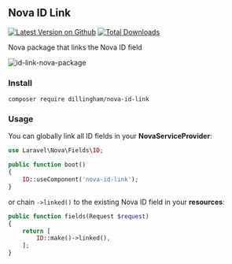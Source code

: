 ## Nova ID Link

[![Latest Version on Github](https://img.shields.io/github/release/dillingham/nova-id-link.svg?style=flat-square)](https://packagist.org/packages/dillingham/nova-id-link)
[![Total Downloads](https://img.shields.io/packagist/dt/dillingham/nova-id-link.svg?style=flat-square)](https://packagist.org/packages/dillingham/nova-id-link)

Nova package that links the Nova ID field

![id-link-nova-package](https://user-images.githubusercontent.com/29180903/52097836-96667880-259a-11e9-87d3-44ff0519e7c3.png)

### Install
```
composer require dillingham/nova-id-link
```
### Usage

You can globally link all ID fields in your **NovaServiceProvider**:
```php
use Laravel\Nova\Fields\ID;
```
```php
public function boot()
{
    ID::useComponent('nova-id-link');
}
```

or chain `->linked()` to the existing Nova ID field in your **resources**:

```php
public function fields(Request $request)
{
    return [
        ID::make()->linked(),
    ];
}
```
